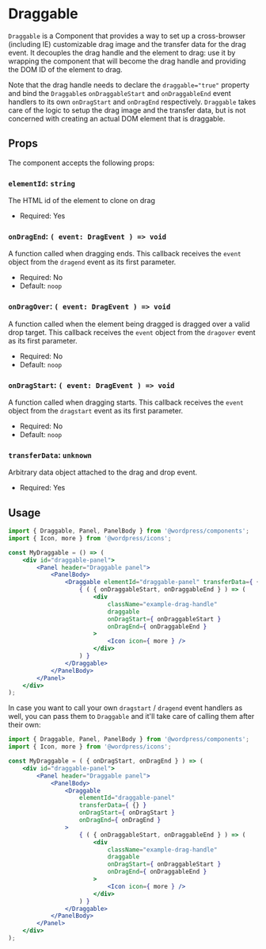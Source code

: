 # Draggable

`Draggable` is a Component that provides a way to set up a cross-browser (including IE) customizable drag image and the transfer data for the drag event. It decouples the drag handle and the element to drag: use it by wrapping the component that will become the drag handle and providing the DOM ID of the element to drag.

Note that the drag handle needs to declare the `draggable="true"` property and bind the `Draggable`s `onDraggableStart` and `onDraggableEnd` event handlers to its own `onDragStart` and `onDragEnd` respectively. `Draggable` takes care of the logic to setup the drag image and the transfer data, but is not concerned with creating an actual DOM element that is draggable.

## Props

The component accepts the following props:

### `elementId`: `string`

The HTML id of the element to clone on drag

-   Required: Yes

### `onDragEnd`: `( event: DragEvent ) => void`

A function called when dragging ends. This callback receives the `event` object from the `dragend` event as its first parameter.

-   Required: No
-   Default: `noop`

### `onDragOver`: `( event: DragEvent ) => void`

A function called when the element being dragged is dragged over a valid drop target. This callback receives the `event` object from the `dragover` event as its first parameter.

-   Required: No
-   Default: `noop`

### `onDragStart`: `( event: DragEvent ) => void`

A function called when dragging starts. This callback receives the `event` object from the `dragstart` event as its first parameter.

-   Required: No
-   Default: `noop`

### `transferData`: `unknown`

Arbitrary data object attached to the drag and drop event.

-   Required: Yes

## Usage

```jsx
import { Draggable, Panel, PanelBody } from '@wordpress/components';
import { Icon, more } from '@wordpress/icons';

const MyDraggable = () => (
	<div id="draggable-panel">
		<Panel header="Draggable panel">
			<PanelBody>
				<Draggable elementId="draggable-panel" transferData={ {} }>
					{ ( { onDraggableStart, onDraggableEnd } ) => (
						<div
							className="example-drag-handle"
							draggable
							onDragStart={ onDraggableStart }
							onDragEnd={ onDraggableEnd }
						>
							<Icon icon={ more } />
						</div>
					) }
				</Draggable>
			</PanelBody>
		</Panel>
	</div>
);
```

In case you want to call your own `dragstart` / `dragend` event handlers as well, you can pass them to `Draggable` and it'll take care of calling them after their own:

```jsx
import { Draggable, Panel, PanelBody } from '@wordpress/components';
import { Icon, more } from '@wordpress/icons';

const MyDraggable = ( { onDragStart, onDragEnd } ) => (
	<div id="draggable-panel">
		<Panel header="Draggable panel">
			<PanelBody>
				<Draggable
					elementId="draggable-panel"
					transferData={ {} }
					onDragStart={ onDragStart }
					onDragEnd={ onDragEnd }
				>
					{ ( { onDraggableStart, onDraggableEnd } ) => (
						<div
							className="example-drag-handle"
							draggable
							onDragStart={ onDraggableStart }
							onDragEnd={ onDraggableEnd }
						>
							<Icon icon={ more } />
						</div>
					) }
				</Draggable>
			</PanelBody>
		</Panel>
	</div>
);
```
